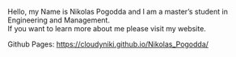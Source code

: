 Hello, my Name is Nikolas Pogodda and I am a master’s student in Engineering and Management. <br>
If you want to learn more about me please visit my website.<br>

Github Pages: https://cloudyniki.github.io/Nikolas_Pogodda/
